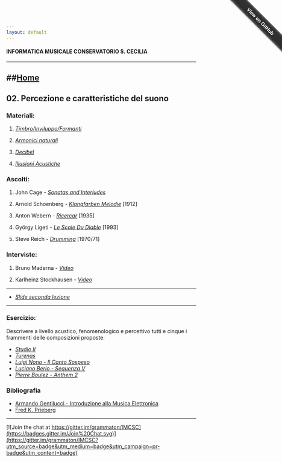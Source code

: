 ```yaml
---
layout: default
---
```


#### INFORMATICA MUSICALE CONSERVATORIO S. CECILIA

----
##[Home](https://Francescoziello.github.io/IMCSC)
----

## 02. Percezione e caratteristiche del suono

### Materiali:


 1. [*Timbro/Inviluppo/Formanti*](http://fisicaondemusica.unimore.it/Percezione_del_timbro.html)
  
 2. [*Armonici naturali*](http://it.wikipedia.org/wiki/Armonici_naturali) 
   
 3. [*Decibel*](http://fisicaondemusica.unimore.it/Domande_misura.html) 
 
 4. [*Illusioni Acustiche*](http://fisicaondemusica.unimore.it/Effetti_e_illusioni_acustiche.html)
 
 ### Ascolti:
 
 1. John Cage - [*Sonatas and Interludes*](https://www.youtube.com/watch?v=xObkMpQqUyU)
  
 2. Arnold Schoenberg - [*Klangfarben Melodie*](https://www.youtube.com/watch?v=OceD--RLlxY) [1912]
 
 3. Anton Webern - [*Ricercar*](https://www.youtube.com/watch?v=DIHDY0WEktw) [1935]
 
 4. György Ligeti - [*Le Scale Du Diable*](https://www.youtube.com/watch?v=4x92olBQu94) [1993]
     
 5. Steve Reich - [*Drumming*](https://www.youtube.com/watch?v=YH9n6pwpK0A) [1970/71]
   
  ### Interviste:
  
  1. Bruno Maderna - [*Video*](https://www.youtube.com/watch?v=5AxNcusxShQ)
  
  2. Karlheinz Stockhausen - [*Video*](https://www.youtube.com/watch?v=x-bp0e8YmtM)
 
 
 
---- 
 
* [*Slide seconda lezione*](https://copy.com/048uGM8WP4XsLjIj)
 
----

### Esercizio:

Descrivere a livello acustico, fenomenologico e percettivo tutti e cinque i frammenti delle composizioni proposte:

* [*Studio II*](https://www.youtube.com/watch?v=6Plz8vDzrho&list=PL6lPATqxXSDJASLjyx-MNGu3o9LzqwO6x)
* [*Turenas*](https://www.youtube.com/watch?v=nLFf4kMMGJQ&list=PL6lPATqxXSDJASLjyx-MNGu3o9LzqwO6x&index=2)
* [*Luigi Nono - Il Canto Sospeso*](https://www.youtube.com/watch?v=S4KrQntifnQ&list=PL6lPATqxXSDJASLjyx-MNGu3o9LzqwO6x&index=3)
* [*Luciano Berio - Sequenza V*](https://www.youtube.com/watch?v=BOtYjSKHSEc&list=PL6lPATqxXSDJASLjyx-MNGu3o9LzqwO6x&index=4)
* [*Pierre Boulez - Anthem 2*](https://www.youtube.com/watch?v=C7dXAKIOtWo&list=PL6lPATqxXSDJASLjyx-MNGu3o9LzqwO6x&index=5)

### Bibliografia

 - [Armando Gentilucci - Introduzione alla Musica Elettronica](https://copy.com/gmatZ8qkaw1WROAG)
 - [Fred K. Prieberg](https://copy.com/mU6LRdCdxUlrVAIZ)
 
----

[![Join the chat at https://gitter.im/grammaton/IMCSC](https://badges.gitter.im/Join%20Chat.svg)](https://gitter.im/grammaton/IMCSC?utm_source=badge&utm_medium=badge&utm_campaign=pr-badge&utm_content=badge)
 
<div class="github-fork-ribbon-wrapper right fixed" style="width: 150px;height: 150px;position: fixed;overflow: hidden;top: 0;z-index: 9999;pointer-events: none;right: 0;"><div class="github-fork-ribbon" style="position: absolute;padding: 2px 0;background-color: #333;background-image: linear-gradient(to bottom, rgba(0, 0, 0, 0), rgba(0, 0, 0, 0.15));-webkit-box-shadow: 0 2px 3px 0 rgba(0, 0, 0, 0.5);-moz-box-shadow: 0 2px 3px 0 rgba(0, 0, 0, 0.5);box-shadow: 0 2px 3px 0 rgba(0, 0, 0, 0.5);z-index: 9999;pointer-events: auto;top: 42px;right: -43px;-webkit-transform: rotate(45deg);-moz-transform: rotate(45deg);-ms-transform: rotate(45deg);-o-transform: rotate(45deg);transform: rotate(45deg);"><a href="https://github.com/grammaton/IMCSC" style="font: 700 13px &quot;Helvetica Neue&quot;, Helvetica, Arial, sans-serif;color: #fff;text-decoration: none;text-shadow: 0 -1px rgba(0, 0, 0, 0.5);text-align: center;width: 200px;line-height: 20px;display: inline-block;padding: 2px 0;border-width: 1px 0;border-style: dotted;border-color: rgba(255, 255, 255, 0.7);">View on GitHub</a></div></div>
